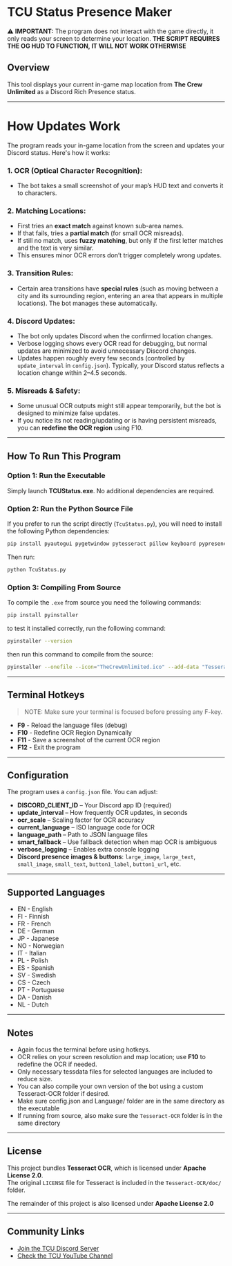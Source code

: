 # TCU Status Presence Maker

⚠️ **IMPORTANT:** The program does not interact with the game directly, it only reads your screen to determine your location. 
**THE SCRIPT REQUIRES THE OG HUD TO FUNCTION, IT WILL NOT WORK OTHERWISE**

## Overview
This tool displays your current in-game map location from **The Crew Unlimited** as a Discord Rich Presence status.

---

# How Updates Work

The program reads your in-game location from the screen and updates your Discord status. Here's how it works:

### 1. **OCR (Optical Character Recognition):**  
   - The bot takes a small screenshot of your map’s HUD text and converts it to characters.

### 2. **Matching Locations:**  
   - First tries an **exact match** against known sub-area names.  
   - If that fails, tries a **partial match** (for small OCR misreads).  
   - If still no match, uses **fuzzy matching**, but only if the first letter matches and the text is very similar.  
   - This ensures minor OCR errors don’t trigger completely wrong updates.

### 3. **Transition Rules:**  
   - Certain area transitions have **special rules** (such as moving between a city and its surrounding region, entering an area that appears in multiple locations). The bot manages these automatically.

### 4. **Discord Updates:**  
   - The bot only updates Discord when the confirmed location changes.  
   - Verbose logging shows every OCR read for debugging, but normal updates are minimized to avoid unnecessary Discord changes.  
   - Updates happen roughly every few seconds (controlled by `update_interval` in `config.json`). Typically, your Discord status reflects a location change within 2–4.5 seconds.

### 5. **Misreads & Safety:**  
   - Some unusual OCR outputs might still appear temporarily, but the bot is designed to minimize false updates.  
   - If you notice its not reading/updating or is having persistent misreads, you can **redefine the OCR region** using F10.

---

## How To Run This Program

### Option 1: Run the Executable
Simply launch **TCUStatus.exe**. No additional dependencies are required.

### Option 2: Run the Python Source File
If you prefer to run the script directly (`TcuStatus.py`), you will need to install the following Python dependencies:

```bash
pip install pyautogui pygetwindow pytesseract pillow keyboard pypresence
```

Then run:

```bash
python TcuStatus.py
```

### Option 3: Compiling From Source
To compile the `.exe` from source you need the following commands:
```bash
pip install pyinstaller
```

to test it installed correctly, run the following command:
```bash
pyinstaller --version
```

then run this command to compile from the source:
```bash
pyinstaller --onefile --icon="TheCrewUnlimited.ico" --add-data "Tesseract-OCR;Tesseract-OCR" TcuStatus.py
```


---

## Terminal Hotkeys
> NOTE: Make sure your terminal is focused before pressing any F-key.

- **F9**   - Reload the language files (debug)  
- **F10**  - Redefine OCR Region Dynamically  
- **F11**  - Save a screenshot of the current OCR region  
- **F12**  - Exit the program  

---

## Configuration
The program uses a `config.json` file. You can adjust:

- **DISCORD_CLIENT_ID** – Your Discord app ID (required)  
- **update_interval** – How frequently OCR updates, in seconds  
- **ocr_scale** – Scaling factor for OCR accuracy  
- **current_language** – ISO language code for OCR  
- **language_path** – Path to JSON language files  
- **smart_fallback** – Use fallback detection when map OCR is ambiguous  
- **verbose_logging** – Enables extra console logging  
- **Discord presence images & buttons**: `large_image`, `large_text`, `small_image`, `small_text`, `button1_label`, `button1_url`, etc.  

---

## Supported Languages
- EN - English  
- FI - Finnish  
- FR - French  
- DE - German  
- JP - Japanese  
- NO - Norwegian  
- IT - Italian  
- PL - Polish  
- ES - Spanish  
- SV - Swedish  
- CS - Czech  
- PT - Portuguese  
- DA - Danish  
- NL - Dutch  

---

## Notes
- Again focus the terminal before using hotkeys.  
- OCR relies on your screen resolution and map location; use **F10** to redefine the OCR if needed.  
- Only necessary tessdata files for selected languages are included to reduce size. 
- You can also compile your own version of the bot using a custom Tesseract-OCR folder if desired.
- Make sure config.json and Language/ folder are in the same directory as the executable
- If running from source, also make sure the `Tesseract-OCR` folder is in the same directory

---

## License

This project bundles **Tesseract OCR**, which is licensed under **Apache License 2.0**.  
The original `LICENSE` file for Tesseract is included in the `Tesseract-OCR/doc/` folder.

The remainder of this project is also licensed under **Apache License 2.0**

---

## Community Links

- [Join the TCU Discord Server](https://discord.gg/tcu)  
- [Check the TCU YouTube Channel](https://youtube.com/@whammy4)



